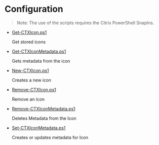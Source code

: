 # Configuration

> Note: The use of the scripts requires the Citrix PowerShell SnapIns.

+ [Get-CTXIcon.ps1](./Get-CTXIcon.ps1)

  Get stored icons

+ [Get-CTXIconMetadata.ps1](./Get-CTXIconMetadata.ps1)

  Gets metadata from the icon

+ [New-CTXIcon.ps1](./New-CTXIcon.ps1)

  Creates a new icon

+ [Remove-CTXIcon.ps1](./Remove-CTXIcon.ps1)

  Remove an icon

+ [Remove-CTXIconMetadata.ps1](./Remove-CTXIconMetadata.ps1)

  Deletes Metadata from the Icon

+ [Set-CTXIconMetadata.ps1](./Set-CTXIconMetadata.ps1)

  Creates or updates metadata for Icon